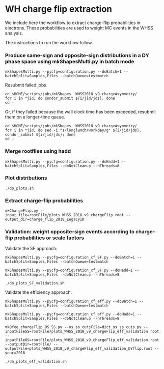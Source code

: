 # WH charge flip extraction

We include here the workflow to extract charge-flip probabilities in electrons. These probabilities are used to weight MC events in the WHSS analysis.

The instructions to run the workflow follow.

### Produce same-sign and opposite-sign distributions in a DY phase space using mkShapesMulti.py in batch mode

    mkShapesMulti.py --pycfg=configuration.py --doBatch=1 --batchSplit=Samples,Files --batchQueue=testmatch

Resubmit failed jobs.

    cd $HOME/scripts/jobs/mkShapes__WHSS2018_v9_chargeAsymmetry/
    for i in *jid; do condor_submit ${i/jid/jds}; done
    cd -

Or, if they failed because the wall clock time has been exceeded, resubmit them on a longer-time queue.

    cd $HOME/scripts/jobs/mkShapes__WHSS2018_v9_chargeAsymmetry/
    for i in *jid; do sed -i "s/longlunch/workday/g" ${i/jid/jds}; condor_submit ${i/jid/jds}; done
    cd -

### Merge rootfiles using hadd

    mkShapesMulti.py --pycfg=configuration.py --doHadd=1 --batchSplit=Samples,Files --doNotCleanup --nThreads=8

### Plot distributions

    ./do_plots.sh

### Extract charge-flip probabilities

    mkChargeFlip.py --input_file=rootFile/plots_WHSS_2018_v9_chargeFlip.root --output_dir=charge_flip_2018_LegacyID

### Validation: weight opposite-sign events according to charge-flip probabilities or scale factors

Validate the SF approach:

    mkShapesMulti.py --pycfg=configuration_cf_SF.py --doBatch=1 --batchSplit=Samples,Files --batchQueue=testmatch

    mkShapesMulti.py --pycfg=configuration_cf_SF.py --doHadd=1 --batchSplit=Samples,Files --doNotCleanup --nThreads=8

    ./do_plots_SF_validation.sh

Validate the efficiency approach:

    mkShapesMulti.py --pycfg=configuration_cf_eff.py --doBatch=1 --batchSplit=Samples,Files --batchQueue=testmatch

    mkShapesMulti.py --pycfg=configuration_cf_eff.py --doHadd=1 --batchSplit=Samples,Files --doNotCleanup --nThreads=8

    mkDYee_chargeFlip_OS_SS.py --os_ss_cutsFile=dict_os_ss_cuts.py --inputFileSS=rootFile/plots_WHSS_2018_v9_chargeFlip_eff_validation.root --inputFileOS=rootFile/plots_WHSS_2018_v9_chargeFlip_eff_validation.root --outputDir=rootFile/ --outputFile=plots_WHSS_2018_v9_chargeFlip_eff_validation_DYflip.root --year=2018

    ./do_plots_eff_validation.sh